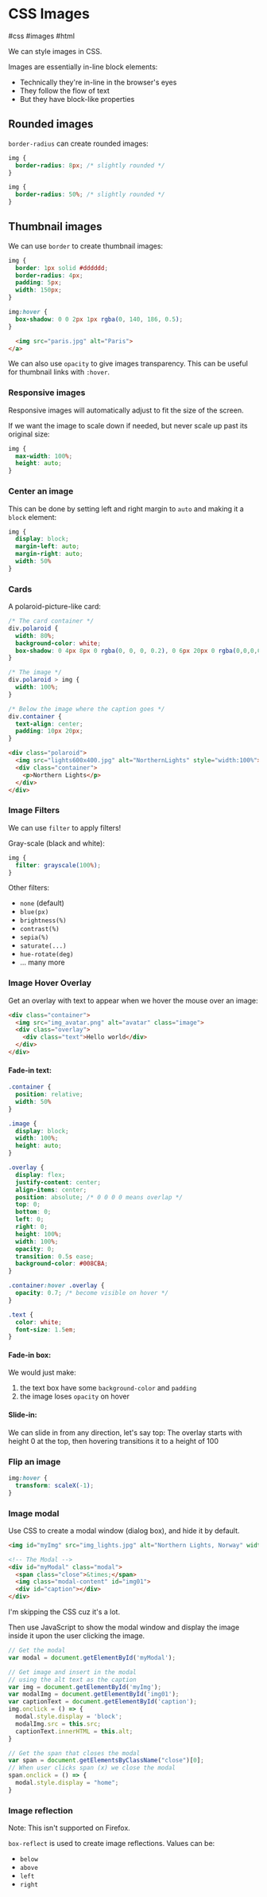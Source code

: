 # CSS Images
#css #images #html

We can style images in CSS.

Images are essentially in-line block elements:
- Technically they're in-line in the browser's eyes
- They follow the flow of text
- But they have block-like properties

## Rounded images

`border-radius` can create rounded images:
```css
img {
  border-radius: 8px; /* slightly rounded */
}
```
```css
img {
  border-radius: 50%; /* slightly rounded */
}
```

## Thumbnail images

We can use `border` to create thumbnail images:
```css
img {
  border: 1px solid #dddddd;
  border-radius: 4px;
  padding: 5px;
  width: 150px;
}

img:hover {
  box-shadow: 0 0 2px 1px rgba(0, 140, 186, 0.5);
}
```
```html <a href="paris.jpg">
  <img src="paris.jpg" alt="Paris">
</a>
```

We can also use `opacity` to give images transparency.
This can be useful for thumbnail links with `:hover`.

### Responsive images

Responsive images will automatically adjust to fit the size of the screen.

If we want the image to scale down if needed,
but never scale up past its original size:
```css
img {
  max-width: 100%;
  height: auto;
}
```

### Center an image

This can be done by setting left and right margin to `auto`
and making it a `block` element:
```css
img {
  display: block;
  margin-left: auto;
  margin-right: auto;
  width: 50%
}
```

### Cards

A polaroid-picture-like card:
```css
/* The card container */
div.polaroid {
  width: 80%;
  background-color: white;
  box-shadow: 0 4px 8px 0 rgba(0, 0, 0, 0.2), 0 6px 20px 0 rgba(0,0,0,0.19);
}

/* The image */
div.polaroid > img {
  width: 100%;
}

/* Below the image where the caption goes */
div.container {
  text-align: center;
  padding: 10px 20px;
}
```
```html
<div class="polaroid">
  <img src="lights600x400.jpg" alt="NorthernLights" style="width:100%">
  <div class="container">
    <p>Northern Lights</p>
  </div>
</div>
```

### Image Filters

We can use `filter` to apply filters!

Gray-scale (black and white):
```css
img {
  filter: grayscale(100%);
}
```

Other filters:
- `none` (default)
- `blue(px)`
- `brightness(%)`
- `contrast(%)`
- `sepia(%)`
- `saturate(...)`
- `hue-rotate(deg)`
- ... many more

### Image Hover Overlay

Get an overlay with text to appear when we hover the mouse over an image:
```html
<div class="container">
  <img src="img_avatar.png" alt="avatar" class="image">
  <div class="overlay">
    <div class="text">Hello world</div>
  </div>
</div>
```

#### Fade-in text:
```css
.container {
  position: relative;
  width: 50%
}

.image {
  display: block;
  width: 100%;
  height: auto;
}

.overlay {
  display: flex;  
  justify-content: center; 
  align-items: center;
  position: absolute; /* 0 0 0 0 means overlap */
  top: 0;
  bottom: 0;
  left: 0;
  right: 0;
  height: 100%;
  width: 100%;
  opacity: 0;
  transition: 0.5s ease;
  background-color: #008CBA;
}

.container:hover .overlay {
  opacity: 0.7; /* become visible on hover */
}

.text {
  color: white;
  font-size: 1.5em;
}
```

#### Fade-in box:

We would just make:
1. the text box have some `background-color` and `padding`
2. the image loses `opacity` on hover

#### Slide-in:

We can slide in from any direction, let's say top:
The overlay starts with height 0 at the top,
then hovering transitions it to a height of 100

### Flip an image

```css
img:hover {
  transform: scaleX(-1);
}
```

### Image modal

Use CSS to create a modal window (dialog box), and hide it by default.

```html
<img id="myImg" src="img_lights.jpg" alt="Northern Lights, Norway" width="300" height="200">

<!-- The Modal -->
<div id="myModal" class="modal">
  <span class="close">&times;</span>
  <img class="modal-content" id="img01">
  <div id="caption"></div>
</div>
```

I'm skipping the CSS cuz it's a lot.

Then use JavaScript to show the modal window and display the image inside
it upon the user clicking the image.
```javascript
// Get the modal
var modal = document.getElementById('myModal');

// Get image and insert in the modal
// using the alt text as the caption
var img = document.getElementById('myImg');
var modalImg = document.getElementById('img01');
var captionText = document.getElementById('caption');
img.onclick = () => {
  modal.style.display = 'block';
  modalImg.src = this.src;
  captionText.innerHTML = this.alt;
}

// Get the span that closes the modal
var span = document.getElementsByClassName("close")[0];
// When user clicks span (x) we close the modal
span.onclick = () => {
  modal.style.display = "home";
}
```

### Image reflection

Note: This isn't supported on Firefox.

`box-reflect` is used to create image reflections. Values can be:
- `below`
- `above`
- `left`
- `right`
